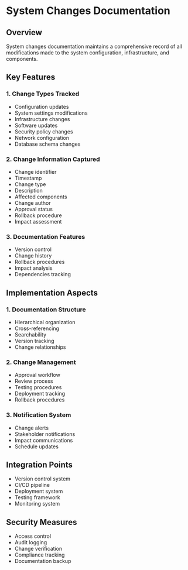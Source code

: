 # System Changes Documentation

## Overview

System changes documentation maintains a comprehensive record of all modifications made to the system configuration, infrastructure, and components.

## Key Features

### 1. Change Types Tracked

- Configuration updates
- System settings modifications
- Infrastructure changes
- Software updates
- Security policy changes
- Network configuration
- Database schema changes

### 2. Change Information Captured

- Change identifier
- Timestamp
- Change type
- Description
- Affected components
- Change author
- Approval status
- Rollback procedure
- Impact assessment

### 3. Documentation Features

- Version control
- Change history
- Rollback procedures
- Impact analysis
- Dependencies tracking

## Implementation Aspects

### 1. Documentation Structure

- Hierarchical organization
- Cross-referencing
- Searchability
- Version tracking
- Change relationships

### 2. Change Management

- Approval workflow
- Review process
- Testing procedures
- Deployment tracking
- Rollback procedures

### 3. Notification System

- Change alerts
- Stakeholder notifications
- Impact communications
- Schedule updates

## Integration Points

- Version control system
- CI/CD pipeline
- Deployment system
- Testing framework
- Monitoring system

## Security Measures

- Access control
- Audit logging
- Change verification
- Compliance tracking
- Documentation backup
